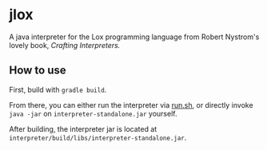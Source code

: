 # jlox
A java interpreter for the Lox programming language from Robert Nystrom's lovely book, *Crafting Interpreters.*

## How to use
First, build with `gradle build`.

From there, you can either run the interpreter via [run.sh](./run.sh), or directly invoke `java -jar` on `interpreter-standalone.jar` yourself.

After building, the interpreter jar is located at `interpreter/build/libs/interpreter-standalone.jar`.
